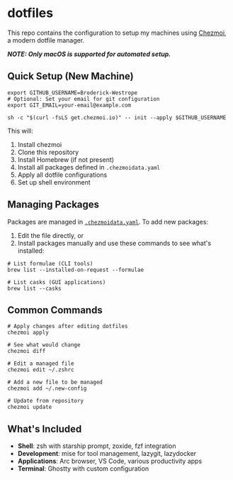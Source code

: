 # dotfiles

This repo contains the configuration to setup my machines using [Chezmoi](https://chezmoi.io), a modern dotfile manager.

***NOTE: Only macOS is supported for automated setup.***

## Quick Setup (New Machine)

```shell
export GITHUB_USERNAME=Broderick-Westrope
# Optional: Set your email for git configuration
export GIT_EMAIL=your-email@example.com

sh -c "$(curl -fsLS get.chezmoi.io)" -- init --apply $GITHUB_USERNAME
```

This will:
1. Install chezmoi
2. Clone this repository
3. Install Homebrew (if not present)
4. Install all packages defined in `.chezmoidata.yaml`
5. Apply all dotfile configurations
6. Set up shell environment

## Managing Packages

Packages are managed in [`.chezmoidata.yaml`](./.chezmoidata.yaml). To add new packages:

1. Edit the file directly, or
2. Install packages manually and use these commands to see what's installed:

```shell
# List formulae (CLI tools)
brew list --installed-on-request --formulae

# List casks (GUI applications)  
brew list --casks
```

## Common Commands

```shell
# Apply changes after editing dotfiles
chezmoi apply

# See what would change
chezmoi diff

# Edit a managed file
chezmoi edit ~/.zshrc

# Add a new file to be managed
chezmoi add ~/.new-config

# Update from repository
chezmoi update
```

## What's Included

- **Shell**: zsh with starship prompt, zoxide, fzf integration
- **Development**: mise for tool management, lazygit, lazydocker
- **Applications**: Arc browser, VS Code, various productivity apps
- **Terminal**: Ghostty with custom configuration